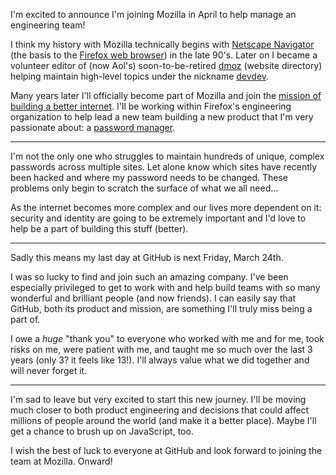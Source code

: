 I'm excited to announce I'm joining Mozilla in April to help manage an engineering team!

I think my history with Mozilla technically begins with [Netscape Navigator](https://en.wikipedia.org/wiki/Netscape_Navigator) (the basis to the [Firefox web browser](https://en.wikipedia.org/wiki/Firefox)) in the late 90's. Later on I became a volunteer editor of (now Aol's) soon-to-be-retired [dmoz](https://en.wikipedia.org/wiki/DMOZ) (website directory) helping maintain high-level topics under the nickname [devdev](http://www.dmoz.org/public/profile?editor=devdev).

Many years later I'll officially become part of Mozilla and join the [mission of building a better internet](https://www.mozilla.org/en-US/mission/). I'll be working within Firefox's engineering organization to help lead a new team building a new product that I'm very passionate about: a [password manager](https://en.wikipedia.org/wiki/Password_manager).

---

I'm not the only one who struggles to maintain hundreds of unique, complex passwords across multiple sites. Let alone know which sites have recently been hacked and where my password needs to be changed. These problems only begin to scratch the surface of what we all need...

As the internet becomes more complex and our lives more dependent on it: security and identity are going to be extremely important and I'd love to help be a part of building this stuff (better).

---

Sadly this means my last day at GitHub is next Friday, March 24th.

I was so lucky to find and join such an amazing company. I've been especially privileged to get to work with and help build teams with so many wonderful and brilliant people (and now friends). I can easily say that GitHub, both its product and mission, are something I'll truly miss being a part of.

I owe a _huge_ "thank you" to everyone who worked with me and for me, took risks on me, were patient with me, and taught me so much over the last 3 years (only 3? it feels like 13!). I'll always value what we did together and will never forget it.

---

I'm sad to leave but very excited to start this new journey. I'll be moving much closer to both product engineering and decisions that could affect millions of people around the world (and make it a better place). Maybe I'll get a chance to brush up on JavaScript, too.

I wish the best of luck to everyone at GitHub and look forward to joining the team at Mozilla. Onward!
